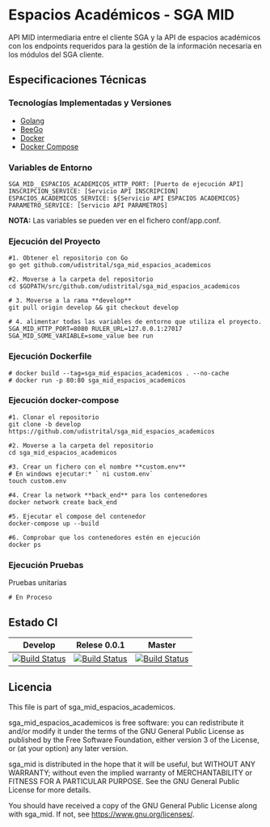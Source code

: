 # Espacios Académicos - SGA MID

API MID intermediaria entre el cliente SGA y la API de espacios académicos con los endpoints requeridos para la gestión de la información necesaria en los módulos del SGA cliente.

## Especificaciones Técnicas

### Tecnologías Implementadas y Versiones
* [Golang](https://github.com/udistrital/introduccion_oas/blob/master/instalacion_de_herramientas/golang.md)
* [BeeGo](https://github.com/udistrital/introduccion_oas/blob/master/instalacion_de_herramientas/beego.md)
* [Docker](https://docs.docker.com/engine/install/ubuntu/)
* [Docker Compose](https://docs.docker.com/compose/)

### Variables de Entorno
```shell
SGA_MID__ESPACIOS_ACADEMICOS_HTTP_PORT: [Puerto de ejecución API]
INSCRIPCION_SERVICE: [Servicio API INSCRIPCION]
ESPACIOS_ACADEMICOS_SERVICE: ${Servicio API ESPACIOS ACADEMICOS}
PARAMETRO_SERVICE: [Servicio API PARAMETROS]
```
**NOTA:** Las variables se pueden ver en el fichero conf/app.conf.

### Ejecución del Proyecto
```shell
#1. Obtener el repositorio con Go
go get github.com/udistrital/sga_mid_espacios_academicos

#2. Moverse a la carpeta del repositorio
cd $GOPATH/src/github.com/udistrital/sga_mid_espacios_academicos

# 3. Moverse a la rama **develop**
git pull origin develop && git checkout develop

# 4. alimentar todas las variables de entorno que utiliza el proyecto.
SGA_MID_HTTP_PORT=8080 RULER_URL=127.0.0.1:27017 SGA_MID_SOME_VARIABLE=some_value bee run
```

### Ejecución Dockerfile
```shell
# docker build --tag=sga_mid_espacios_academicos . --no-cache
# docker run -p 80:80 sga_mid_espacios_academicos
```

### Ejecución docker-compose
```shell
#1. Clonar el repositorio
git clone -b develop https://github.com/udistrital/sga_mid_espacios_academicos

#2. Moverse a la carpeta del repositorio
cd sga_mid_espacios_academicos

#3. Crear un fichero con el nombre **custom.env**
# En windows ejecutar:* ` ni custom.env`
touch custom.env

#4. Crear la network **back_end** para los contenedores
docker network create back_end

#5. Ejecutar el compose del contenedor
docker-compose up --build

#6. Comprobar que los contenedores estén en ejecución
docker ps
```

### Ejecución Pruebas

Pruebas unitarias
```shell
# En Proceso
```

## Estado CI

| Develop | Relese 0.0.1 | Master |
| -- | -- | -- |
| [![Build Status](https://hubci.portaloas.udistrital.edu.co/api/badges/udistrital/sga_mid_espacios_academicos/status.svg?ref=refs/heads/develop)](https://hubci.portaloas.udistrital.edu.co/udistrital/sga_mid_espacios_academicos) | [![Build Status](https://hubci.portaloas.udistrital.edu.co/api/badges/udistrital/sga_mid_espacios_academicos/status.svg?ref=refs/heads/release/0.0.1)](https://hubci.portaloas.udistrital.edu.co/udistrital/sga_mid_espacios_academicos) | [![Build Status](https://hubci.portaloas.udistrital.edu.co/api/badges/udistrital/sga_mid_espacios_academicos/status.svg)](https://hubci.portaloas.udistrital.edu.co/udistrital/sga_mid_espacios_academicos) |

## Licencia

This file is part of sga_mid_espacios_academicos.

sga_mid_espacios_academicos is free software: you can redistribute it and/or modify it under the terms of the GNU General Public License as published by the Free Software Foundation, either version 3 of the License, or (at your option) any later version.

sga_mid is distributed in the hope that it will be useful, but WITHOUT ANY WARRANTY; without even the implied warranty of MERCHANTABILITY or FITNESS FOR A PARTICULAR PURPOSE. See the GNU General Public License for more details.

You should have received a copy of the GNU General Public License along with sga_mid. If not, see https://www.gnu.org/licenses/.
